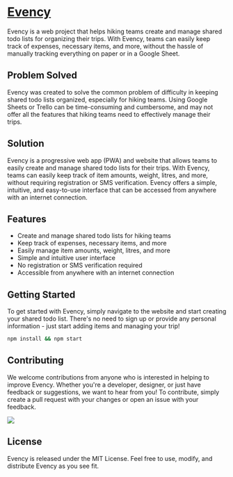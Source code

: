 # [Evency](http://todorism.netlify.app)

Evency is a web project that helps hiking teams create and manage shared todo lists for organizing their trips. With Evency, teams can easily keep track of expenses, necessary items, and more, without the hassle of manually tracking everything on paper or in a Google Sheet.

## Problem Solved

Evency was created to solve the common problem of difficulty in keeping shared todo lists organized, especially for hiking teams. Using Google Sheets or Trello can be time-consuming and cumbersome, and may not offer all the features that hiking teams need to effectively manage their trips.

## Solution

Evency is a progressive web app (PWA) and website that allows teams to easily create and manage shared todo lists for their trips. With Evency, teams can easily keep track of item amounts, weight, litres, and more, without requiring registration or SMS verification. Evency offers a simple, intuitive, and easy-to-use interface that can be accessed from anywhere with an internet connection.

## Features

- Create and manage shared todo lists for hiking teams
- Keep track of expenses, necessary items, and more
- Easily manage item amounts, weight, litres, and more
- Simple and intuitive user interface
- No registration or SMS verification required
- Accessible from anywhere with an internet connection

## Getting Started

To get started with Evency, simply navigate to the website and start creating your shared todo list. There's no need to sign up or provide any personal information - just start adding items and managing your trip!

```bash
npm install && npm start
```

## Contributing

We welcome contributions from anyone who is interested in helping to improve Evency. Whether you're a developer, designer, or just have feedback or suggestions, we want to hear from you! To contribute, simply create a pull request with your changes or open an issue with your feedback.

<a href="https://github.com/slimcandy/todorism/graphs/contributors">
  <img src="https://contrib.rocks/image?repo=slimcandy/todorism" />
</a>

## License

Evency is released under the MIT License. Feel free to use, modify, and distribute Evency as you see fit.
